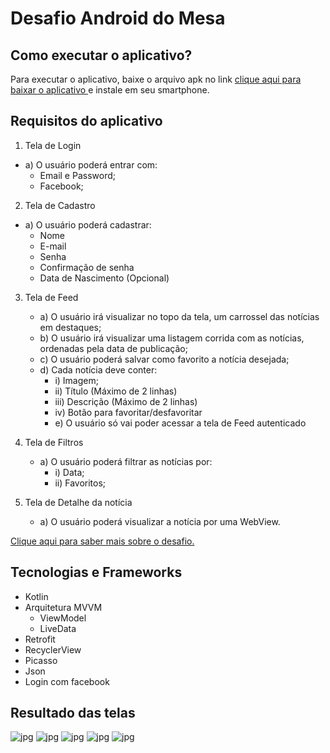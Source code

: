 #  Desafio Android do Mesa 

## Como executar o aplicativo?

Para executar o aplicativo, baixe o arquivo apk no link
[clique aqui para baixar o aplicativo ](https://github.com/patriciojdutra/News_desafio/blob/main/app-desafio-mesa.apk?raw=true)
 e instale em seu smartphone.

## Requisitos do aplicativo

1) Tela de Login
  - a) O usuário poderá entrar com:
    - Email e Password;
    - Facebook;

2) Tela de Cadastro
  - a) O usuário poderá cadastrar:
      - Nome
      - E-mail
      - Senha
      - Confirmação de senha
      - Data de Nascimento (Opcional)

3) Tela de Feed
   - a) O usuário irá visualizar no topo da tela, um carrossel das notícias em destaques;
   - b) O usuário irá visualizar uma listagem corrida com as notícias, ordenadas pela data de publicação;
   - c) O usuário poderá salvar como favorito a notícia desejada;
   - d) Cada notícia deve conter:
        - i) Imagem;
        - ii) Título (Máximo de 2 linhas)
        - iii) Descrição (Máximo de 2 linhas)
        - iv) Botão para favoritar/desfavoritar
        - e) O usuário só vai poder acessar a tela de Feed autenticado
   
4) Tela de Filtros
    - a) O usuário poderá filtrar as notícias por:
         - i) Data;
         - ii) Favoritos;
   
5) Tela de Detalhe da notícia
   - a) O usuário poderá visualizar a notícia por uma WebView.
      
[Clique aqui para saber mais sobre o desafio.](https://github.com/patriciojdutra/News_desafio/blob/main/Desafio_Mesa_Mobile.pdf)

## Tecnologias e Frameworks

* Kotlin
* Arquitetura MVVM
  * ViewModel
  * LiveData
* Retrofit
* RecyclerView
* Picasso
* Json
* Login com facebook
      
## Resultado das telas

![jpg](https://github.com/patriciojdutra/News_desafio/blob/main/Screenshot_20210306-183530_Desafio%20Mesa.jpg)
![jpg](https://github.com/patriciojdutra/News_desafio/blob/main/Screenshot_20210306-183539_Desafio%20Mesa.jpg)
![jpg](https://github.com/patriciojdutra/News_desafio/blob/main/Screenshot_20210306-183558_Desafio%20Mesa.jpg)
![jpg](https://github.com/patriciojdutra/News_desafio/blob/main/Screenshot_20210306-183634_Desafio%20Mesa.jpg)
![jpg](https://github.com/patriciojdutra/News_desafio/blob/main/Screenshot_20210306-184050_Desafio%20Mesa.jpg)









